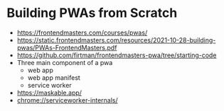 # Building PWAs from Scratch

* <https://frontendmasters.com/courses/pwas/>
* <https://static.frontendmasters.com/resources/2021-10-28-building-pwas/PWAs-FrontendMasters.pdf>
* <https://github.com/firtman/frontendmasters-pwa/tree/starting-code>
* Three main component of a pwa
  * web app
  * web app manifest
  * service worker
* <https://maskable.app/>
* <chrome://serviceworker-internals/>
